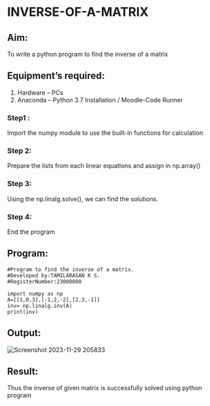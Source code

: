 # INVERSE-OF-A-MATRIX
## Aim:
To write a python program to find the inverse of a matrix
## Equipment’s required:
1. 	Hardware – PCs
2. 	Anaconda – Python 3.7 Installation / Moodle-Code Runner
### Step1 : 
Import the numpy module to use the built-in functions for calculation
### Step 2:
Prepare the lists from each linear equations and assign in np.array()
### Step 3: 
Using the np.linalg.solve(), we can find the solutions.
### Step 4: 
End the program

## Program:
```
#Program to find the inverse of a matrix.
#Developed by:TAMILARASAN K S. 
#RegisterNumber:23000080

import numpy as np
A=[[1,0,3],[-1,2,-2],[2,3,-1]]
inv= np.linalg.inv(A)
print(inv)
```
## Output:
![Screenshot 2023-11-29 205833](https://github.com/KSTamilarasan17/INVERSE-OF-A-MATRIX/assets/138849236/bdafb6f3-3144-4a0a-960b-412261f125d2)

## Result:
Thus the inverse of given matrix is successfully solved using python program

